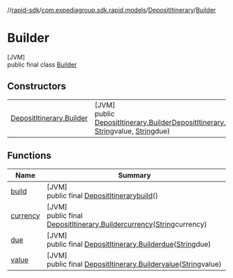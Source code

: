 //[rapid-sdk](../../../../index.md)/[com.expediagroup.sdk.rapid.models](../../index.md)/[DepositItinerary](../index.md)/[Builder](index.md)

# Builder

[JVM]\
public final class [Builder](index.md)

## Constructors

| | |
|---|---|
| [DepositItinerary.Builder](-deposit-itinerary.-builder.md) | [JVM]<br>public [DepositItinerary.Builder](index.md)[DepositItinerary.Builder](-deposit-itinerary.-builder.md)([String](https://docs.oracle.com/javase/8/docs/api/java/lang/String.html)currency, [String](https://docs.oracle.com/javase/8/docs/api/java/lang/String.html)value, [String](https://docs.oracle.com/javase/8/docs/api/java/lang/String.html)due) |

## Functions

| Name | Summary |
|---|---|
| [build](build.md) | [JVM]<br>public final [DepositItinerary](../index.md)[build](build.md)() |
| [currency](currency.md) | [JVM]<br>public final [DepositItinerary.Builder](index.md)[currency](currency.md)([String](https://docs.oracle.com/javase/8/docs/api/java/lang/String.html)currency) |
| [due](due.md) | [JVM]<br>public final [DepositItinerary.Builder](index.md)[due](due.md)([String](https://docs.oracle.com/javase/8/docs/api/java/lang/String.html)due) |
| [value](value.md) | [JVM]<br>public final [DepositItinerary.Builder](index.md)[value](value.md)([String](https://docs.oracle.com/javase/8/docs/api/java/lang/String.html)value) |
